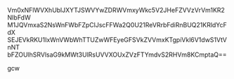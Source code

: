 Vm0xNFlWVXhUblJXYTJSWVYwZDRWVmxyWkc5V2JHeFZVVzVrVm1KR2NIbFdW
M1JQVmxaS2NsWnFWbFZpClJscFFWa2Q0U21ReVRrbFdiRnBUQ21KRldYcFdX
SEJEVkRKU1IxWnVWbWhTTUZwWFEyeGFSVkZVVmxKTgpiVkl6V1dwS1VtVnNT
bFZOUlhSRVlsaG9kMWt3UlRsUVVXOUxZVzFTYmdvS2RHVm8KCmptaQ==

gcw